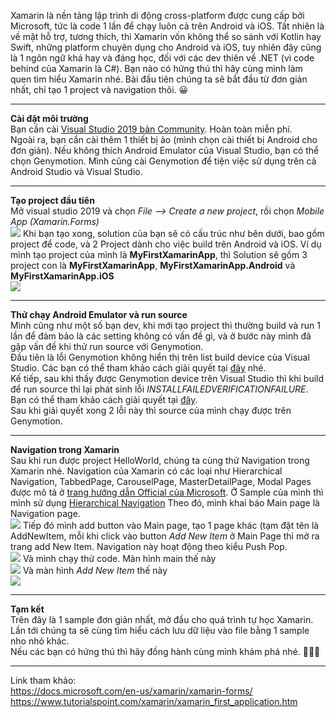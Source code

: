 Xamarin là nền tảng lập trình di động cross-platform được cung cấp bởi Microsoft, tức là code 1 lần để chạy luôn cả trên Android và iOS. Tất nhiên là về mặt hỗ trợ, tương thích, thì Xamarin vốn không thể so sánh với Kotlin hay Swift, những platform chuyên dụng cho Android và iOS, tuy nhiên đây cũng là 1 ngôn ngữ khá hay và đáng học, đối với các dev thiên về .NET (vì code behind của Xamarin là C#).  Bạn nào có hứng thú thì hãy cùng mình làm quen tìm hiểu Xamarin nhé. Bài đầu tiên chúng ta sẽ bắt đầu từ đơn giản nhất, chỉ tạo 1 project và navigation thôi. :grinning: 
***
 **Cài đặt môi trường**  
Bạn cần cài [Visual Studio 2019 bản Community](https://visualstudio.microsoft.com/downloads/). Hoàn toàn miễn phí.  
Ngoài ra, bạn cần cài thêm 1 thiết bị ảo (mình chọn cài thiết bị Android cho đơn giản). Nếu không thích Android Emulator của Visual Studio, bạn có thể chọn Genymotion. Mình cũng cài Genymotion để tiện việc sử dụng trên cả Android Studio và Visual Studio.  
***
**Tạo project đầu tiên**  
Mở visual studio 2019 và chọn *File --> Create a new project*, rồi chọn *Mobile App (Xamarin.Forms)*   
![](https://images.viblo.asia/6987333c-1449-4083-b129-f145e81b62c2.png)
Khi bạn tạo xong, solution của bạn sẽ có cấu trúc như bên dưới, bao gồm project để code, và 2 Project dành cho việc build trên Android và iOS.
Ví dụ mình tạo project của mình là **MyFirstXamarinApp**, thì Solution sẽ gồm 3 project con là **MyFirstXamarinApp**, **MyFirstXamarinApp.Android** và **MyFirstXamarinApp.iOS**  
![](https://images.viblo.asia/013e50f3-a2c5-4f26-b1a3-00e446740a98.png)
***
**Thử chạy Android Emulator và run source**  
Mình cũng như một số bạn dev, khi mới tạo project thì thường build và run 1 lần để đảm bảo là các setting không có vấn đề gì, và ở bước này mình đã gặp vấn đề khi thử run source với Genymotion.  
Đầu tiên là lỗi Genymotion không hiển thị trên list build device của Visual Studio. Các bạn có thể tham khảo cách giải quyết tại [đây](https://www.c-sharpcorner.com/blogs/does-not-genymotion-emulator-show-in-visual-studio-heres-a-fix) nhé.  
Kế tiếp, sau khi thấy được Genymotion device trên Visual Studio thì khi build để run source thì lại phát sinh lỗi *INSTALLFAILEDVERIFICATIONFAILURE*. Bạn có thể tham khảo cách giải quyết tại [đây](https://stackoverflow.com/questions/15014519/apk-installation-failed-install-failed-verification-failure).  
Sau khi giải quyết xong 2 lỗi này thì source của mình chạy được trên Genymotion.
***
**Navigation trong Xamarin**  
Sau khi run được project HelloWorld, chúng ta cùng thử Navigation trong Xamarin nhé.
Navigation của Xamarin có các loại như Hierarchical Navigation, TabbedPage, CarouselPage, MasterDetailPage, Modal Pages được mô tả ở [trang hướng dẫn Official của Microsoft](https://docs.microsoft.com/en-us/xamarin/xamarin-forms/app-fundamentals/navigation/). Ở Sample của mình thì mình sử dụng [Hierarchical Navigation](https://docs.microsoft.com/en-us/xamarin/xamarin-forms/app-fundamentals/navigation/hierarchical)
Theo đó, mình khai báo Main page là Navigation page.  
![](https://images.viblo.asia/a51c0811-9043-4871-aa8d-adca4c1c0f30.png)
Tiếp đó mình add button vào Main page, tạo 1 page khác (tạm đặt tên là AddNewItem, mỗi khi click vào button *Add New Item* ở Main Page thì mở ra trang add New Item. Navigation này hoạt động theo kiểu Push Pop.  
![](https://images.viblo.asia/a67bebe6-2b02-4c2b-bd4d-1786eeed27b2.png)
Và mình chạy thử code. Màn hình main thế này  
![](https://images.viblo.asia/eb35b32d-02c1-4762-8837-e9fc42d2f1cc.png)
Và màn hình *Add New Item* thế này  
![](https://images.viblo.asia/1bb08764-a04f-4c37-9da9-b26608841258.png)
***
**Tạm kết**  
 Trên đây là 1 sample đơn giản nhất, mở đầu cho quá trình tự học Xamarin. Lần tới chúng ta sẽ cùng tìm hiểu cách lưu dữ liệu vào file bằng 1 sample nho nhỏ khác.  
 Nếu các bạn có hứng thú thì hãy đồng hành cùng mình khám phá nhé. :roller_coaster::roller_coaster::roller_coaster:
***
Link tham khảo:  
https://docs.microsoft.com/en-us/xamarin/xamarin-forms/
https://www.tutorialspoint.com/xamarin/xamarin_first_application.htm